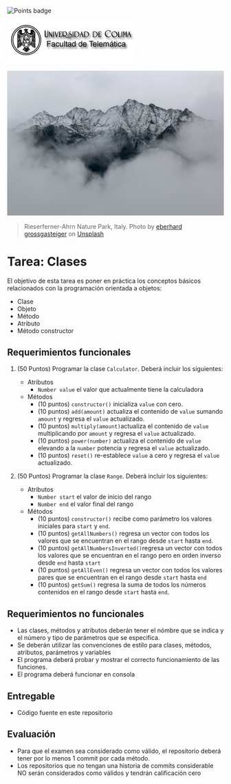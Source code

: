 ![Points badge](../../blob/badges/.github/badges/points.svg)

![Logo UCOL](img/ucol-logo.jpg)

![Portada](img/cover.jpg)
>Rieserferner-Ahrn Nature Park, Italy.
<span>Photo by <a href="https://unsplash.com/@eberhardgross?utm_source=unsplash&amp;utm_medium=referral&amp;utm_content=creditCopyText">eberhard grossgasteiger</a> on <a href="https://unsplash.com/s/photos/nature?utm_source=unsplash&amp;utm_medium=referral&amp;utm_content=creditCopyText">Unsplash</a></span>

# Tarea: Clases
El objetivo de esta tarea es poner en práctica los conceptos básicos relacionados con la programación orientada a objetos:

- Clase
- Objeto
- Método
- Atributo
- Método constructor

## Requerimientos funcionales

1. (50 Puntos) Programar la clase `Calculator`. Deberá incluir los siguientes:
     - Atributos
       - `Number value` el valor que actualmente tiene la calculadora
     - Métodos
       - (10 puntos) `constructor()` inicializa `value` con cero.
       - (10 puntos) `add(amount)` actualiza el contenido de `value` sumando `amount` y regresa el `value` actualizado.
       - (10 puntos) `multiply(amount)`actualiza el contenido de `value` multiplicando por `amount` y regresa el `value` actualizado.
       - (10 puntos) `power(number)` actualiza el contenido de `value` elevando a la `number` potencia y regresa el `value` actualizado.
       - (10 puntos) `reset()` re-establece  `value` a cero y regresa el `value` actualizado.

2. (50 Puntos) Programar la clase `Range`. Deberá incluir los siguientes:
   - Atributos
     - `Number start` el valor de inicio del rango
     - `Number end` el valor final del rango
   - Métodos
     - (10 puntos) `constructor()` recibe como parámetro los valores iniciales para `start` y `end`.
     - (10 puntos) `getAllNumbers()` regresa un vector con todos los valores que se encuentran en el rango desde `start` hasta `end`.
     - (10 puntos) `getAllNumbersInverted()`regresa un vector con todos los valores que se encuentran en el rango pero en orden inverso desde `end` hasta `start`
     - (10 puntos) `getAllEven()` regresa un vector con todos los valores pares que se encuentran en el rango desde `start` hasta `end`
     - (10 puntos) `getSum()` regresa la suma de todos los números contenidos en el rango desde `start` hasta `end`.

## Requerimientos no funcionales

- Las clases, métodos y atributos deberán tener el nómbre que se indica y el número y tipo de parámetros que se especifica.
- Se deberán utilizar las convenciones de estilo para clases, métodos, atributos, parámetros y variables
- El programa deberá probar y mostrar el correcto funcionamiento de las funciones.
- El programa deberá funcionar en consola

## Entregable

- Código fuente en este repositorio
  
## Evaluación

- Para que el examen sea considerado como válido, el repositorio deberá tener por lo menos 1 commit por cada método.
- Los repositorios que no tengan una historia de commits considerable NO serán considerados como válidos y tendrán calificación cero

